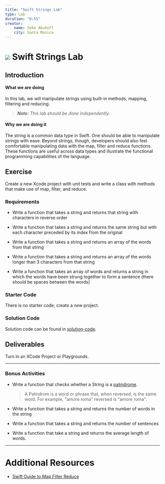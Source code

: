 ```yaml
---
title: "Swift Strings Lab"
type: Lab
duration: "0:55"
creator:
    name: Zeke Abuhoff
    city: Santa Monica
---
```


# ![](https://ga-dash.s3.amazonaws.com/production/assets/logo-9f88ae6c9c3871690e33280fcf557f33.png) Swift Strings Lab

## Introduction

#### What we are doing

In this lab, we will manipulate strings using built-in methods, mapping, filtering and reducing.

> ***Note:*** _This lab should be done independently._


#### Why we are doing it

The string is a common data type in Swift. One should be able to manipulate strings with ease. Beyond strings, though, developers should also feel comfortable manipulating data with the map, filter and reduce functions. These functions are useful across data types and illustrate the functional programming capabilities of the language.

## Exercise

Create a new Xcode project with unit tests and write a class with methods that make use of map, filter, and reduce.

### Requirements

+ Write a function that takes a string and returns that string with characters in reverse order

+ Write a function that takes a string and returns the same string but with each character preceded by its index from the original

+ Write a function that takes a string and returns an array of the words from that string

+ Write a function that takes a string and returns an array of the words longer than 3 characters from that string

+ Write a function that takes an array of words and returns a string in which the words have been strung together to form a sentence (there should be spaces between the words)

### Starter Code

There is no starter code; create a new project.

### Solution Code

Solution code can be found in [solution-code](solution-code).

## Deliverables

Turn in an XCode Project or Playgrounds.


---

### Bonus Activities

+ Write a function that checks whether a String is a [palindrome](http://www.palindromelist.net/).
	> A Palindrom is a word or phrase that, when reversed, is the same word. For example, "amore roma" reversed is "amore roma".

+ Write a function that takes a string and returns the number of words in the string
+ Write a function that takes a string and returns the number of sentences
+ Write a function that take a string and returns the average length of words.

---

# Additional Resources

+ [Swift Guide to Map Filter Reduce](http://useyourloaf.com/blog/swift-guide-to-map-filter-reduce/)
